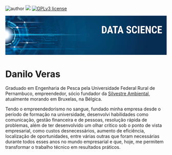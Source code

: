 ![author](https://img.shields.io/badge/author-VerasDanilo-red.svg) [![](https://img.shields.io/badge/python-3.7+-blue.svg)](https://www.python.org/downloads/release/python-365/) [![GPLv3 license](https://img.shields.io/badge/License-GPLv3-blue.svg)](http://perso.crans.org/besson/LICENSE.html) 

<p align="center">
  <img src="banner_datascience.png" >
</p>


# Danilo Veras
Graduado em Engenharia de Pesca pela Universidade Federal Rural de Pernambuco, empreendedor, sócio fundador da  [Silvestre Ambiental](https://www.silvestrepe.com/), atualmente morando em Bruxelas, na Bélgica. 

Tendo o empreendedorismo no sangue, fundado minha empresa desde o período de formação na universidade, desenvolvi habilidades como comunicação, gestão financeira e de pessoas, resolução rápida de problemas, além de ter desenvolvido um olhar crítico sob o ponto de vista empresarial, como custos desnecessários, aumento de eficiência, localização de oportunidades, entre várias outras que foram necessárias durante todos esses anos no mundo empresarial e que, hoje, me permitem transformar o trabalho técnico em resultados práticos. 


